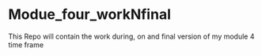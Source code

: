 # Modue_four_workNfinal
This Repo will contain the work during, on and final version of my module 4 time frame
